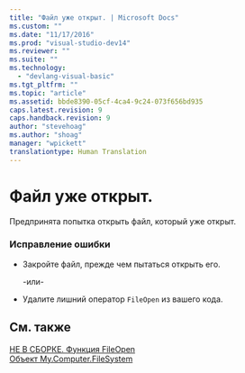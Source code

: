```yaml
---
title: "Файл уже открыт. | Microsoft Docs"
ms.custom: ""
ms.date: "11/17/2016"
ms.prod: "visual-studio-dev14"
ms.reviewer: ""
ms.suite: ""
ms.technology: 
  - "devlang-visual-basic"
ms.tgt_pltfrm: ""
ms.topic: "article"
ms.assetid: bbde8390-05cf-4ca4-9c24-073f656bd935
caps.latest.revision: 9
caps.handback.revision: 9
author: "stevehoag"
ms.author: "shoag"
manager: "wpickett"
translationtype: Human Translation
---
```

# Файл уже открыт.
Предпринята попытка открыть файл, который уже открыт.  
  
### Исправление ошибки  
  
-   Закройте файл, прежде чем пытаться открыть его.  
  
     \-или\-  
  
-   Удалите лишний оператор `FileOpen` из вашего кода.  
  
## См. также  
 [НЕ В СБОРКЕ. Функция FileOpen](http://msdn.microsoft.com/ru-ru/0f07e1df-d4ea-44a9-a21c-76aa2e242f81)   
 [Объект My.Computer.FileSystem](../../visual-basic/language-reference/objects/my-computer-filesystem-object.md)